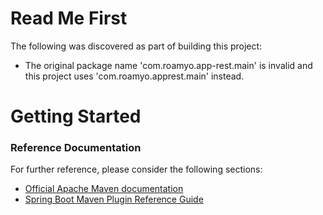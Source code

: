 # Read Me First
The following was discovered as part of building this project:

* The original package name 'com.roamyo.app-rest.main' is invalid and this project uses 'com.roamyo.apprest.main' instead.

# Getting Started

### Reference Documentation
For further reference, please consider the following sections:

* [Official Apache Maven documentation](https://maven.apache.org/guides/index.html)
* [Spring Boot Maven Plugin Reference Guide](https://docs.spring.io/spring-boot/docs/2.2.4.RELEASE/maven-plugin/)

